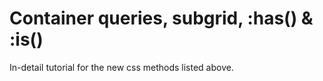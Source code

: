 # Container queries, subgrid, :has() & :is()
In-detail tutorial for the new css methods listed above.
